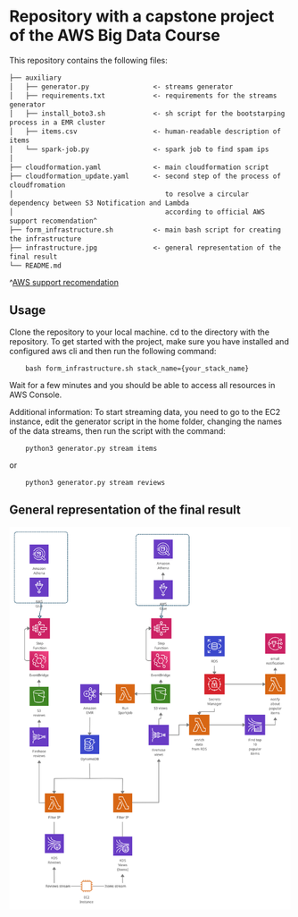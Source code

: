 # Repository with a capstone project of the AWS Big Data Course

This repository contains the following files:

```
├── auxiliary                       
│   ├── generator.py                <- streams generator
│   ├── requirements.txt            <- requirements for the streams generator
│   ├── install_boto3.sh            <- sh script for the bootstarping process in a EMR cluster
│   ├── items.csv                   <- human-readable description of items 
│   └── spark-job.py                <- spark job to find spam ips
│
├── cloudformation.yaml             <- main cloudformation script
├── cloudformation_update.yaml      <- second step of the process of cloudfromation 
│                                      to resolve a circular dependency between S3 Notification and Lambda 
│                                      according to official AWS support recomendation^ 
├── form_infrastructure.sh          <- main bash script for creating the infrastructure
├── infrastructure.jpg              <- general representation of the final result
└── README.md
```

^[AWS support recomendation](https://aws.amazon.com/premiumsupport/knowledge-center/unable-validate-circular-dependency-cloudformation)

## Usage

Clone the repository to your local machine. cd to the directory with the repository.
To get started with the project, make sure you have installed and configured aws cli and then run the following command:
```shell
    bash form_infrastructure.sh stack_name={your_stack_name}
```

Wait for a few minutes and you should be able to access all resources in AWS Console.

Additional information: 
To start streaming data, you need to go to the EC2 instance, edit the generator script in the home folder, changing the names of the data streams, then run the script with the command:
```shell
    python3 generator.py stream items
```
or
```shell
    python3 generator.py stream reviews
```

## General representation of the final result

![](./infrastructure.jpg)